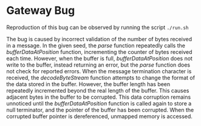 # Gateway Bug

Reproduction of this bug can be observed by running the script ``./run.sh``


The bug is caused by incorrect validation of the number of bytes received in a message. In the given seed, the *parse* function repeatedly calls the *bufferDataAtPosition* function, incrementing the counter of bytes received each time. However, when the buffer is full, *bufferDataAtPosition* does not write to the buffer, instead returning an error, but the *parse* function does not check for reported errors. When the message termination character is received, the *decodeByteStream* function attempts to change the format of the data stored in the buffer. However, the buffer length has been repeatedly incremented beyond the real length of the buffer. This causes adjacent bytes in the buffer to be corrupted. This data corruption remains unnoticed until the *bufferDataAtPosition* function is called again to store a null terminator, and the pointer of the buffer has been corrupted. When the corrupted buffer pointer is dereferenced, unmapped memory is accessed.
